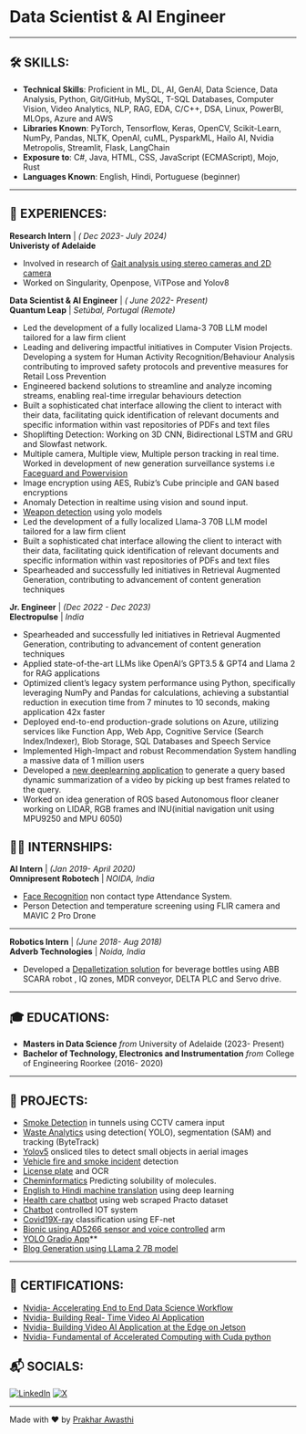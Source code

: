 # Data Scientist & AI Engineer

___

## 🛠️ SKILLS:
- **Technical Skills**: Proficient in ML, DL, AI, GenAI, Data Science, Data Analysis, Python, Git/GitHub, MySQL, T-SQL Databases, Computer Vision, Video Analytics, NLP, RAG, EDA, C/C++, DSA, Linux, PowerBI, MLOps, Azure and AWS
- **Libraries Known**: PyTorch, Tensorflow, Keras, OpenCV, Scikit-Learn, NumPy, Pandas, NLTK, OpenAI, cuML, PysparkML, Hailo AI, Nvidia Metropolis, Streamlit, Flask, LangChain
- **Exposure to**: C#, Java, HTML, CSS, JavaScript (ECMAScript), Mojo, Rust
- **Languages Known**: English, Hindi, Portuguese (beginner)

---

##  💼 EXPERIENCES:

**Research Intern** | _( Dec 2023- July 2024)_<br>
**Univeristy of Adelaide**
- Involved in research of [Gait analysis using stereo cameras and 2D camera](https://github.com/prakhar105/Gait-analysis-using-stereo-cameras-and-2D-camera/tree/main)
- Worked on Singularity, Openpose, ViTPose and Yolov8


**Data Scientist & AI Engineer** | _( June 2022- Present)_<br>
**Quantum Leap** | _Setúbal, Portugal (Remote)_
- Led the development of a fully localized Llama-3 70B LLM model tailored for a law firm client
- Leading and delivering impactful initiatives in Computer Vision Projects. Developing a system for Human Activity Recognition/Behaviour Analysis contributing to improved safety protocols and preventive measures for Retail Loss Prevention
- Engineered backend solutions to streamline and analyze incoming streams, enabling real-time irregular behaviours detection
- Built a sophisticated chat interface allowing the client to interact with their data, facilitating quick identification of relevant documents and specific information within vast repositories of PDFs and text files
- Shoplifting Detection: Working on 3D CNN, Bidirectional LSTM and GRU and Slowfast network.
- Multiple camera, Multiple view, Multiple person tracking in real time. Worked in development of new generation
  surveillance systems i.e [Faceguard and Powervision](https://www.youtube.com/watch?v=FrpFZPxoeBQ)
- Image encryption using AES, Rubiz’s Cube principle and GAN based encryptions
- Anomaly Detection in realtime using vision and sound input.
- [Weapon detection](https://www.youtube.com/watch?v=aEGQaq-oOX8) using yolo models
- Led the development of a fully localized Llama-3 70B LLM model tailored for a law firm client
- Built a sophisticated chat interface allowing the client to interact with their data, facilitating quick identification of relevant
 documents and specific information within vast repositories of PDFs and text files
- Spearheaded and successfully led initiatives in Retrieval Augmented Generation, contributing to advancement of content
 generation techniques


**Jr. Engineer** | _(Dec 2022 - Dec 2023)_<br>
**Electropulse** | _India_
- Spearheaded and successfully led initiatives in Retrieval Augmented Generation, contributing to advancement of content generation techniques
- Applied state-of-the-art LLMs like OpenAI’s GPT3.5 & GPT4  and Llama 2 for RAG applications
- Optimized client’s legacy system performance using Python, specifically leveraging NumPy and Pandas for calculations, achieving a substantial reduction in execution time from 7 minutes to 10 seconds, making application 42x faster
- Deployed end-to-end production-grade solutions on Azure, utilizing services like Function App, Web App, Cognitive Service (Search Index/Indexer), Blob Storage, SQL Databases and Speech Service
- Implemented High-Impact and robust Recommendation System handling a massive data of 1 million users
-  Developed a [new deeplearning application](https://github.com/prakhar199/A-QUERY-BASED-STATIC-AND-DYNAMIC-SUMMARIZATION/blob/main/A%20QUERY%20BASED%20STATIC%20AND%20DYNAMIC%20SUMMARIZATION%20DEEPLEARNING%20ARCHITECTURE.ipynb) to generate a query based dynamic summarization of a video by picking up best
 frames related to the query.
-  Worked on idea generation of ROS based Autonomous floor cleaner working on LIDAR, RGB frames and INU(initial
 navigation unit using MPU9250 and MPU 6050)

## 🧑‍💻 INTERNSHIPS:

**AI Intern** | _(Jan 2019- April 2020)_<br>
**Omnipresent Robotech** | _NOIDA, India_
- [Face Recognition](https://drive.google.com/file/d/1a3DaX4wAMj8TG6BqjEAS0nsqq9MC3oOK/view) non contact type Attendance System.
- Person Detection and temperature screening using FLIR camera and MAVIC 2 Pro Drone

---

**Robotics Intern** | _(June 2018- Aug 2018)_<br>
**Adverb Technologies** | _Noida, India_
- Developed a [Depalletization solution](https://www.youtube.com/watch?v=aUj87GQuEI8) for beverage bottles using ABB SCARA robot , IQ zones, MDR conveyor, DELTA
 PLC and Servo drive.

---

## 🎓 EDUCATIONS:
- **Masters in Data Science** _from_ University of Adelaide (2023- Present)
- **Bachelor of Technology, Electronics and Instrumentation** _from_ College of Engineering Roorkee  (2016- 2020)

---

## 📂 PROJECTS:

- [Smoke Detection](https://www.youtube.com/watch?v=AIltFWmPN-8&feature=youtu.be) in tunnels using CCTV camera input
- [Waste Analytics](https://www.youtube.com/watch?v=xhrttpPSzqU) using detection( YOLO), segmentation (SAM) and tracking (ByteTrack)
- [Yolov5](https://www.youtube.com/watch?v=LQjmQMBNXFU&feature=youtu.be) onsliced tiles to detect small objects in aerial images
- [Vehicle fire and smoke incident](https://www.youtube.com/watch?v=1oyk6XuAb68&feature=youtu.be) detection
- [License plate](https://www.youtube.com/watch?v=DuJIpXS6zOg&feature=youtu.be) and OCR
- [Cheminformatics](https://github.com/prakhar105/Cheminformatics-Predicting-Solubility-of-Molecules/blob/main/Cheminformatics_Predicting_Solubility_of_Molecules_.ipynb) Predicting solubility of molecules.
- [English to Hindi machine translation](https://github.com/prakhar199/English-to-Hindi-Machine-Translation-using-Deep-Learning-/blob/main/English_to_Hindi_Machine_Translator_Using_GRU.ipynb) using deep learning
- [Health care chatbot](https://github.com/prakhar199/Health_Care_Chatbot/blob/master/healthcare_chatbotConsole.py) using web scraped Practo dataset
- [Chatbot](https://www.youtube.com/watch?v=5TX2ptqf64M) controlled IOT system
- [Covid19X-ray](https://github.com/prakhar199/BIRDS-400-SPECIES-IMAGE-CLASSIFICATION-EFNET-LSTTM/blob/main/BIRDS_400_SPECIES_IMAGE_CLASSIFICATION_EFNET_LSTTM.ipynb) classification using EF-net
- [Bionic using AD5266 sensor and voice controlled](https://www.youtube.com/shorts/iFf417xpYAM) arm
- [YOLO Gradio App](https://github.com/ashuguptahere/yolo-gradio-app)**
- [Blog Generation using LLama 2 7B model](https://github.com/prakhar105/Blog-Generation-using-LLama-2-7B-model)
---

## 📜 CERTIFICATIONS:
- [Nvidia- Accelerating End to End Data Science Workflow](https://learn.nvidia.com/certificates?id=a7887a55c8c34487b622ef48297dbd92)
- [Nvidia- Building Real- Time Video AI Application](https://learn.nvidia.com/certificates?id=ba5fffbafa2e4e85a4087abfacd1d76d)
- [Nvidia- Building Video AI Application at the Edge on Jetson](https://learn.nvidia.com/certificates?id=5f8bcc63ceda45f0bd373f5c62dc5074)
- [Nvidia- Fundamental of Accelerated Computing with Cuda python](https://learn.nvidia.com/certificates?id=4f3063ae6de1454da9c6e16b2d2245c3)


## 📬 SOCIALS:
[![LinkedIn](https://img.shields.io/badge/LinkedIn-blue?logo=linkedin&logoColor=white&style=for-the-bad)](https://www.linkedin.com/in/prakhar-awasthi/) [![X](https://img.shields.io/badge/X-black.svg?logo=X&logoColor=white)](https://x.com/prakharawasthi_)

---

Made with ❤️ by [Prakhar Awasthi](https://github.com/prakhar105)
